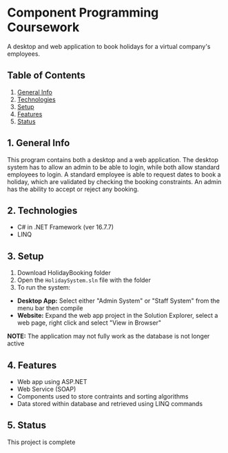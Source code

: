 # Component Programming Coursework

A desktop and web application to book holidays for a virtual company's employees.


## Table of Contents
1. [General Info](#1-general-info)
2. [Technologies](#2-technologies)
3. [Setup](#3-Setup)
4. [Features](#4-features)
5. [Status](#5-status)


## 1. General Info
This program contains both a desktop and a web application.  The desktop system has to allow an admin to be able to login, while both allow standard employees to login.  A standard employee is able to request dates to book a holiday, which are validated by checking the booking constraints.  An admin has the ability to accept or reject any booking.


## 2. Technologies
- C# in .NET Framework (ver 16.7.7)
- LINQ


## 3. Setup
1. Download HolidayBooking folder
2. Open the `HolidaySystem.sln` file with the folder
3. To run the system:
- __Desktop App:__ Select either "Admin System" or "Staff System" from the menu bar then compile
- __Website:__ Expand the web app project in the Solution Explorer, select a web page, right click and select "View in Browser"

__NOTE:__ The application may not fully work as the database is not longer active


## 4. Features
- Web app using ASP.NET
- Web Service (SOAP)
- Components used to store contraints and sorting algorithms 
- Data stored within database and retrieved using LINQ commands


## 5. Status
This project is complete
